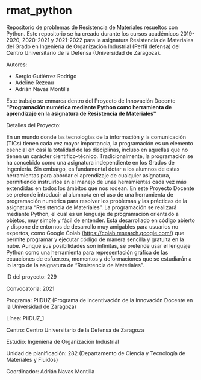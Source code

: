# rmat_python

Repositorio de problemas de Resistencia de Materiales resueltos con Python. Este repositorio se ha creado durante los cursos académicos 2019-2020, 2020-2021 y 2021-2022 para la asignatura Resistencia de Materiales del Grado en Ingeniería de Organización Industrial (Perfil defensa) del Centro Universitario de la Defensa (Universidad de Zaragoza).

Autores:

- Sergio Gutiérrez Rodrigo
- Adeline Rezeau
- Adrián Navas Montilla

Este trabajo se enmarca dentro del Proyecto de Innovación Docente **"Programación numérica mediante Python como herramienta de aprendizaje en la asignatura de Resistencia de Materiales"**

Detalles del Proyecto:

En un mundo donde las tecnologías de la información y la comunicación (TICs) tienen cada vez mayor importancia, la programación es un elemento esencial en casi la totalidad de las disciplinas, incluso en aquellas que no tienen un carácter científico-técnico. Tradicionalmente, la programación se ha concebido como una asignatura independiente en los Grados de Ingeniería. Sin embargo, es fundamental dotar a los alumnos de estas herramientas para abordar el aprendizaje de cualquier asignatura, permitiendo instruirlos en el manejo de unas herramientas cada vez más extendidas en todos los ámbitos que nos rodean. En este Proyecto Docente se pretende introducir al alumno/a en el uso de una herramienta de programación numérica para resolver los problemas y las prácticas de la asignatura “Resistencia de Materiales”. La programación se realizará mediante Python, el cual es un lenguaje de programación orientado a objetos, muy simple y fácil de entender. Está desarrollado en código abierto y dispone de entornos de desarrollo muy amigables para usuarios no expertos, como Google Colab (https://colab.research.google.com/) que permite programar y ejecutar código de manera sencilla y gratuita en la nube. Aunque sus posibilidades son infinitas, se pretende usar el lenguaje Python como una herramienta para representación gráfica de las ecuaciones de esfuerzos, momentos y deformaciones que se estudiarán a lo largo de la asignatura de “Resistencia de Materiales”.

ID del proyecto: 	229

Convocatoria: 	2021

Programa: 	PIIDUZ (Programa de Incentivación de la Innovación Docente en la Universidad de Zaragoza)

Línea: 	PIIDUZ_1

Centro: 	Centro Universitario de la Defensa de Zaragoza

Estudio: 	Ingeniería de Organización Industrial

Unidad de planificación: 	282 (Departamento de Ciencia y Tecnología de Materiales y Fluidos)

Coordinador: 	Adrián Navas Montilla



